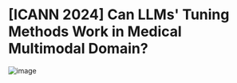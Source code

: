 # [ICANN 2024] Can LLMs' Tuning Methods Work in Medical Multimodal Domain?
![image](https://github.com/TIMMY-CHAN/MILE/assets/125014501/e06a4210-3118-429e-a70f-47193d344605)
